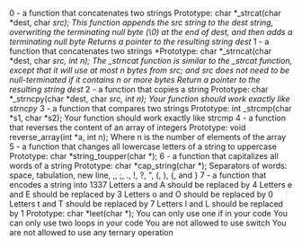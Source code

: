 0 - a function that concatenates two strings
Prototype: char *_strcat(char *dest, char *src);
This function appends the src string to the dest string, overwriting the terminating null byte (\0) at the end of dest, and then adds a terminating null byte
Returns a pointer to the resulting string dest*
1 - a function that concatenates two strings
*Prototype: char *_strncat(char *dest, char *src, int n);
The _strncat function is similar to the _strcat function, except that
it will use at most n bytes from src; and
src does not need to be null-terminated if it contains n or more bytes
Return a pointer to the resulting string dest*
2 - a function that copies a string
Prototype: char *_strncpy(char *dest, char *src, int n);
Your function should work exactly like strncpy*
3 - a function that compares two strings
Prototype: int _strcmp(char *s1, char *s2);
Your function should work exactly like strcmp
4 - a function that reverses the content of an array of integers
Prototype: void reverse_array(int *a, int n);
Where n is the number of elements of the array
5 - a function that changes all lowercase letters of a string to uppercase
Prototype: char *string_toupper(char *);
6 - a function that capitalizes all words of a string
Prototype: char *cap_string(char *);
Separators of words: space, tabulation, new line, ,, ;, ., !, ?, ", (, ), {, and }
7 - a function that encodes a string into 1337
Letters a and A should be replaced by 4
Letters e and E should be replaced by 3
Letters o and O should be replaced by 0
Letters t and T should be replaced by 7
Letters l and L should be replaced by 1
Prototype: char *leet(char *);
You can only use one if in your code
You can only use two loops in your code
You are not allowed to use switch
You are not allowed to use any ternary operation
